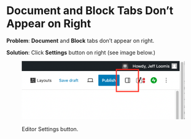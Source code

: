 # Document and Block Tabs Don’t Appear on Right

**Problem**: **Document** and **Block** tabs don’t appear on right.

**Solution**: Click **Settings** button on right (see image below.)

<figure><img src="../.gitbook/assets/wordpress-settings-button.png" alt=""><figcaption><p>Editor Settings button.</p></figcaption></figure>
